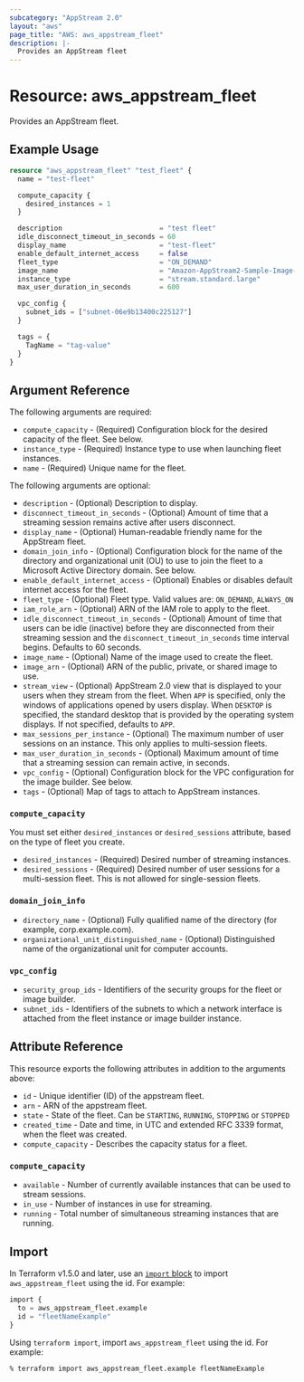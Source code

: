 ```yaml
---
subcategory: "AppStream 2.0"
layout: "aws"
page_title: "AWS: aws_appstream_fleet"
description: |-
  Provides an AppStream fleet
---
```


# Resource: aws_appstream_fleet

Provides an AppStream fleet.

## Example Usage

```terraform
resource "aws_appstream_fleet" "test_fleet" {
  name = "test-fleet"

  compute_capacity {
    desired_instances = 1
  }

  description                        = "test fleet"
  idle_disconnect_timeout_in_seconds = 60
  display_name                       = "test-fleet"
  enable_default_internet_access     = false
  fleet_type                         = "ON_DEMAND"
  image_name                         = "Amazon-AppStream2-Sample-Image-03-11-2023"
  instance_type                      = "stream.standard.large"
  max_user_duration_in_seconds       = 600

  vpc_config {
    subnet_ids = ["subnet-06e9b13400c225127"]
  }

  tags = {
    TagName = "tag-value"
  }
}
```

## Argument Reference

The following arguments are required:

* `compute_capacity` - (Required) Configuration block for the desired capacity of the fleet. See below.
* `instance_type` - (Required) Instance type to use when launching fleet instances.
* `name` - (Required) Unique name for the fleet.

The following arguments are optional:

* `description` - (Optional) Description to display.
* `disconnect_timeout_in_seconds` - (Optional) Amount of time that a streaming session remains active after users disconnect.
* `display_name` - (Optional) Human-readable friendly name for the AppStream fleet.
* `domain_join_info` - (Optional) Configuration block for the name of the directory and organizational unit (OU) to use to join the fleet to a Microsoft Active Directory domain. See below.
* `enable_default_internet_access` - (Optional) Enables or disables default internet access for the fleet.
* `fleet_type` - (Optional) Fleet type. Valid values are: `ON_DEMAND`, `ALWAYS_ON`
* `iam_role_arn` - (Optional) ARN of the IAM role to apply to the fleet.
* `idle_disconnect_timeout_in_seconds` - (Optional) Amount of time that users can be idle (inactive) before they are disconnected from their streaming session and the `disconnect_timeout_in_seconds` time interval begins. Defaults to 60 seconds.
* `image_name` - (Optional) Name of the image used to create the fleet.
* `image_arn` - (Optional) ARN of the public, private, or shared image to use.
* `stream_view` - (Optional) AppStream 2.0 view that is displayed to your users when they stream from the fleet. When `APP` is specified, only the windows of applications opened by users display. When `DESKTOP` is specified, the standard desktop that is provided by the operating system displays. If not specified, defaults to `APP`.
* `max_sessions_per_instance` - (Optional) The maximum number of user sessions on an instance. This only applies to multi-session fleets.
* `max_user_duration_in_seconds` - (Optional) Maximum amount of time that a streaming session can remain active, in seconds.
* `vpc_config` - (Optional) Configuration block for the VPC configuration for the image builder. See below.
* `tags` - (Optional) Map of tags to attach to AppStream instances.

### `compute_capacity`

You must set either `desired_instances` or `desired_sessions` attribute, based on the type of fleet you create.

* `desired_instances` - (Required) Desired number of streaming instances.
* `desired_sessions` - (Required) Desired number of user sessions for a multi-session fleet. This is not allowed for single-session fleets.

### `domain_join_info`

* `directory_name` - (Optional) Fully qualified name of the directory (for example, corp.example.com).
* `organizational_unit_distinguished_name` - (Optional) Distinguished name of the organizational unit for computer accounts.

### `vpc_config`

* `security_group_ids` - Identifiers of the security groups for the fleet or image builder.
* `subnet_ids` - Identifiers of the subnets to which a network interface is attached from the fleet instance or image builder instance.

## Attribute Reference

This resource exports the following attributes in addition to the arguments above:

* `id` - Unique identifier (ID) of the appstream fleet.
* `arn` - ARN of the appstream fleet.
* `state` - State of the fleet. Can be `STARTING`, `RUNNING`, `STOPPING` or `STOPPED`
* `created_time` -  Date and time, in UTC and extended RFC 3339 format, when the fleet was created.
* `compute_capacity` - Describes the capacity status for a fleet.

### `compute_capacity`

* `available` - Number of currently available instances that can be used to stream sessions.
* `in_use` - Number of instances in use for streaming.
* `running` - Total number of simultaneous streaming instances that are running.

## Import

In Terraform v1.5.0 and later, use an [`import` block](https://developer.hashicorp.com/terraform/language/import) to import `aws_appstream_fleet` using the id. For example:

```terraform
import {
  to = aws_appstream_fleet.example
  id = "fleetNameExample"
}
```

Using `terraform import`, import `aws_appstream_fleet` using the id. For example:

```console
% terraform import aws_appstream_fleet.example fleetNameExample
```
